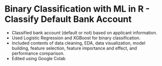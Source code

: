 # Binary Classification with ML in R - Classify Default Bank Account

* Classified bank account (default or not) based on applicant information.
* Used Logistic Regression and XGBoost for binary classification.
* Included contents of data cleaning, EDA, data visualization, model building, feature selection, feature importance and effect, and performance comparison.
* Edited using Google Colab
